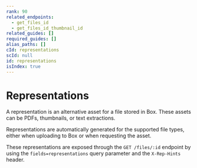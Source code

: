 ```yaml
---
rank: 90
related_endpoints:
  - get_files_id
  - get_files_id_thumbnail_id
related_guides: []
required_guides: []
alias_paths: []
cId: representations
scId: null
id: representations
isIndex: true
---
```


# Representations

A representation is an alternative asset for a file stored in Box. These assets
can be PDFs, thumbnails, or text extractions.

Representations are automatically generated for the supported file types, either
when uploading to Box or when requesting the asset.

These representations are exposed through the `GET /files/:id` endpoint by using
the `fields=representations` query parameter and the `X-Rep-Hints` header.
